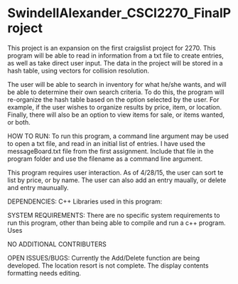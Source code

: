 # SwindellAlexander_CSCI2270_FinalProject

This project is an expansion on the first craigslist project for 2270. 
This program will be able to read in information from a txt file to create entries, as well as take direct user input. 
The data in the project will be stored in a hash table, using vectors for collision resolution.

The user will be able to search in inventory for what he/she wants, and will be able to determine their own search criteria. 
To do this, the program will re-organize the hash table based on the option selected by the user. 
For example, if the user wishes to organize results by price, item, or location. 
Finally, there will also be an option to view items for sale, or items wanted, or both. 

HOW TO RUN:
To run this program, a command line argument may be used to open a txt file, and read in an initial list of entries.
I have used the messageBoard.txt file from the first assignment.
Include that file in the program folder and use the filename as a command line argument.

This program requires user interaction. As of 4/28/15, the user can sort te list by price, or by name.
The user can also add an entry maually, or delete and entry maunually.

DEPENDENCIES:
C++ Libraries used in this program:


SYSTEM REQUIREMENTS:
There are no specific system requirements to run this program, other than being able to compile and run a c++ program.
Uses 

NO ADDITIONAL CONTRIBUTERS

OPEN ISSUES/BUGS:
Currently the Add/Delete function are being developed.
The location resort is not complete.
The display contents formatting needs editing.


